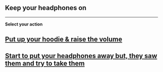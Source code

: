 ## Keep your headphones on
---

**Select your action**
## [Put up your hoodie & raise the volume](option4.md)
## [Start to put your headphones away but, they saw them and try to take them](option5.md)